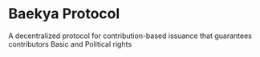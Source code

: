 # Baekya Protocol
A decentralized protocol for contribution-based issuance that guarantees contributors Basic and Political rights
